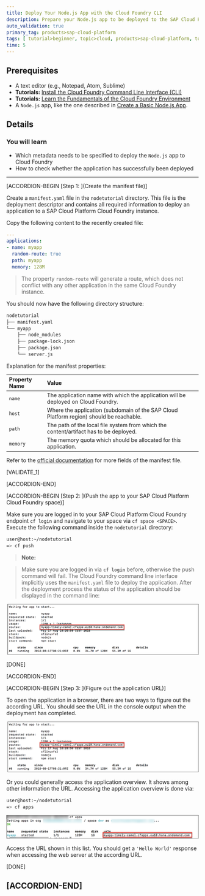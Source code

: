 ```yaml
---
title: Deploy Your Node.js App with the Cloud Foundry CLI
description: Prepare your Node.js app to be deployed to the SAP Cloud Platform with the Cloud Foundry command line interface.
auto_validation: true
primary_tag: products>sap-cloud-platform
tags: [ tutorial>beginner, topic>cloud, products>sap-cloud-platform, topic>node-js ]
time: 5
---
```


## Prerequisites  
 - A text editor (e.g., Notepad, Atom, Sublime)
 - **Tutorials:** [Install the Cloud Foundry Command Line Interface (CLI)](https://developers.sap.com/tutorials/cp-cf-download-cli.html)
 - **Tutorials:** [Learn the Fundamentals of the Cloud Foundry Environment](https://developers.sap.com/tutorials/cp-cf-fundamentals.html)
 - A `Node.js` app, like the one described in [Create a Basic Node.js App](https://developers.sap.com/tutorials/cp-node-create-basic-app.html).

## Details
### You will learn  
  - Which metadata needs to be specified to deploy the `Node.js` app to Cloud Foundry
  - How to check whether the application has successfully been deployed

---

[ACCORDION-BEGIN [Step 1: ](Create the manifest file)]

Create a `manifest.yaml` file in the `nodetutorial` directory. This file is the deployment descriptor and contains all required information to deploy an application to a SAP Cloud Platform Cloud Foundry instance.

Copy the following content to the recently created file:

```yaml
---
applications:
- name: myapp
  random-route: true
  path: myapp
  memory: 128M
```

>The property `random-route` will generate a route, which does not conflict with any other application in the same Cloud Foundry instance.

You should now have the following directory structure:

```bash
nodetutorial
├── manifest.yaml
└── myapp
    ├── node_modules
    ├── package-lock.json
    ├── package.json
    └── server.js
```


Explanation for the manifest properties:

|  Property Name     | Value
|  :------------- | :-------------
|  `name`           | The application name with which the application will be deployed on Cloud Foundry.
|  `host`          | Where the application (subdomain of the SAP Cloud Platform region) should be reachable.
|  `path`           | The path of the local file system from which the content/artifact has to be deployed.
|  `memory`         | The memory quota which should be allocated for this application.

Refer to the [official documentation](https://docs.cloudfoundry.org/devguide/deploy-apps/manifest.html) for more fields of the manifest file.

[VALIDATE_1]

[ACCORDION-END]

[ACCORDION-BEGIN [Step 2: ](Push the app to your SAP Cloud Platform Cloud Foundry space)]

Make sure you are logged in to your SAP Cloud Platform Cloud Foundry endpoint `cf login` and navigate to your space via `cf space <SPACE>`. Execute the following command inside the `nodetutorial` directory:


```bash
user@host:~/nodetutorial
=> cf push
```
>**Note:**

>Make sure you are logged in via **`cf login`** before, otherwise the push command will fail.
The Cloud Foundry command line interface implicitly uses the `manifest.yaml` file to deploy the application. After the deployment process the status of the application should be displayed in the command line:

![command line output app status ](appstatus.png)

[DONE]

[ACCORDION-END]

[ACCORDION-BEGIN [Step 3: ](Figure out the application URL)]

To open the application in a browser, there are two ways to figure out the according URL. You should see the URL in the console output when the deployment has completed.

![deployment output app URL ](deployment_url.png)

Or you could generally access the application overview. It shows among other information the URL. Accessing the application overview is done via:

```bash
user@host:~/nodetutorial
=> cf apps
```

![application URL in application overview](cf_apps.png)

Access the URL shown in this list. You should get a `'Hello World'` response when accessing the web server at the according URL.

[DONE]

[ACCORDION-END]
---
